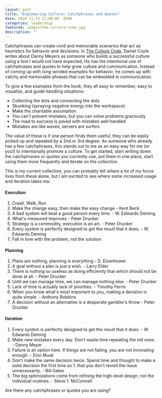 ```yaml
---
layout: post
title: "Engineering Culture: Catchphrases and Quotes"
date: 2020-11-23 11:00:00 -0500
categories: leadership
featured: images/the-culture-code.jpg
description: ""
---
```


Catchphrases can create vivid and memorable scenarios that act as heuristics for behavior and decisions. In [The Culture Code][1], Daniel Coyle writes about Danny Meyers as someone who builds a successful culture using a tool I would not have expected, He has the intentional use of catchphrases and quotes to help grow culture and communication. Instead of coming up with long-winded examples for behavior, he comes up with catchy and memorable phrases that can be embedded in communication.

To give a few examples from the book, they all easy to remember, easy to visualize, and guide handling situations:
* Collecting the dots and connecting the dots
* Skunking (spraying negative energy into the workspace)
* Make the charitable assumption
* You can't prevent mistakes, but you can solve problems graciously
* The road to success is paved with mistakes well handled
* Mistakes are like waves, servers are surfers

The value of these is if one person finds them useful, they can be easily picked up and repeated by a 2nd or 3rd degree. As someone who already has a few catchphrases, this stands out to me as an easy way for me (or you!) to intentionally promote a culture. To get started, start writing down the catchphrases or quotes you currently use, put them in one place, start using them more frequently and iterate on the collection.

This is my current collection, you can probably tell where a lot of my focus lives from these alone, but I am excited to see where some increased usage and iteration takes me:

#### Execution
1. Crawl, Walk, Run
1. Make the change easy, then make the easy change - Kent Beck
1. A bad system will beat a good person every time. - W. Edwards Deming
1. What's measured improves - Peter Drucker
1. Strategy is a commodity, execution is an art. - Peter Drucker
1. Every system is perfectly designed to get the result that it does. - W. Edwards Deming
1. Fall in love with the problem, not the solution

#### Planning
1. Plans are nothing, planning is everything - D. Eisenhower
1. A goal without a plan is just a wish. - Larry Elder
1. There is nothing so useless as doing efficiently that which should not be done at all. - Peter Drucker
1. Until we can manage time, we can manage nothing else. - Peter Drucker
1. Lack of time is actually lack of priorities. - Timothy Ferris
1. When you know what's most important to you, making a decision is quite simple. - Anthony Robbins
1. A decision without an alternative is a desperate gambler’s throw - Peter Drucker

#### Iteration
1. Every system is perfectly designed to get the result that it does. - W. Edwards Deming
1. Make new mistakes every day. Don’t waste time repeating the old ones. - Danny Meyer
1. Failure is an option here. If things are not failing, you are not innovating enough. - Elon Musk
1. Don’t make the same decision twice. Spend time and thought to make a solid decision the first time so 1. that you don’t revisit the issue unnecessarily. - Bill Gates
1. The big optimizations come from refining the high-level design, not the individual routines. - Steve 1. McConnell

Are there any catchphrases or quotes you are using?


[1]: https://www.goodreads.com/book/show/33517721-the-culture-code
